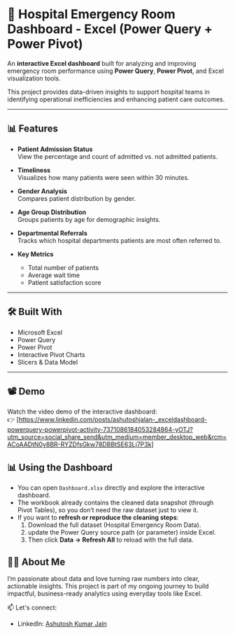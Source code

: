 # 🏥 Hospital Emergency Room Dashboard - Excel (Power Query + Power Pivot)

An **interactive Excel dashboard** built for analyzing and improving emergency room performance using **Power Query**, **Power Pivot**, and Excel visualization tools.

This project provides data-driven insights to support hospital teams in identifying operational inefficiencies and enhancing patient care outcomes.

---

## 📊 Features

- **Patient Admission Status**  
  View the percentage and count of admitted vs. not admitted patients.

- **Timeliness**  
  Visualizes how many patients were seen within 30 minutes.

- **Gender Analysis**  
  Compares patient distribution by gender.

- **Age Group Distribution**  
  Groups patients by age for demographic insights.

- **Departmental Referrals**  
  Tracks which hospital departments patients are most often referred to.

- **Key Metrics**  
  - Total number of patients  
  - Average wait time  
  - Patient satisfaction score  

---

## 🛠️ Built With

- Microsoft Excel  
- Power Query  
- Power Pivot  
- Interactive Pivot Charts  
- Slicers & Data Model

---

## 📽️ Demo

Watch the video demo of the interactive dashboard:  
👉 [https://www.linkedin.com/posts/ashutoshjalan-_exceldashboard-powerquery-powerpivot-activity-7371086184053284864-yOTJ?utm_source=social_share_send&utm_medium=member_desktop_web&rcm=ACoAADtN0y8BR-RYZDfsGkw78DBBtSE63Lj7P3k]


## 📊 Using the Dashboard

- You can open `Dashboard.xlsx` directly and explore the interactive dashboard.
- The workbook already contains the cleaned data snapshot (through Pivot Tables), so you don’t need the raw dataset just to view it.
- If you want to **refresh or reproduce the cleaning steps**:
  1. Download the full dataset (Hospital Emergency Room Data).
  2. update the Power Query source path (or parameter) inside Excel.
  3. Then click **Data → Refresh All** to reload with the full data.


## 🙋‍♂️ About Me

I’m passionate about data and love turning raw numbers into clear, actionable insights. This project is part of my ongoing journey to build impactful, business-ready analytics using everyday tools like Excel.

📫 Let's connect:
- LinkedIn: [Ashutosh Kumar Jaln](https://www.linkedin.com/in/ashutoshjalan-/)

